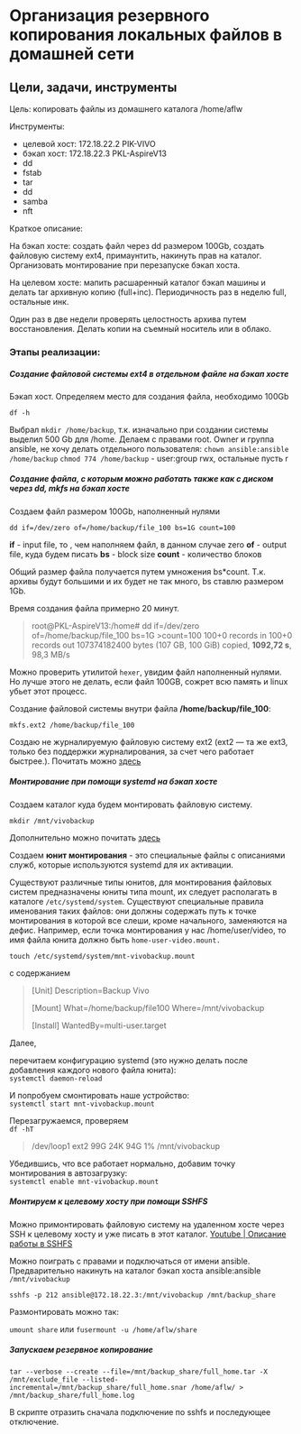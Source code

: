 # Организация резервного копирования локальных файлов в домашней сети

## Цели, задачи, инструменты

Цель: копировать файлы из домашнего каталога /home/aflw

Инструменты:
 - целевой хост: 172.18.22.2 PIK-VIVO
 - бэкап хост: 172.18.22.3 PKL-AspireV13
 - dd
 - fstab
 - tar
 - dd
 - samba
 - nft

Краткое описание: 

На бэкап хосте: создать файл через dd размером 100Gb, создать файловую систему ext4, примаунтить, накинуть прав на каталог. Организовать монтирование при перезапуске бэкап хоста.

На целевом хосте: мапить расшаренный каталог бэкап машины и делать tar архивную копию (full+inc). Периодичность раз в неделю full, остальные инк.

Один раз в две недели проверять целостность архива путем восстановления. Делать копии на съемный носитель или в облако.

### Этапы реализации:

##### Создание файловой системы ext4 в отдельном файле на бэкап хосте

Бэкап хост. Определяем место для создания файла, необходимо 100Gb

`df -h`

Выбрал `mkdir /home/backup`, т.к. изначально при создании системы выделил 500 Gb для /home. Делаем с правами root. Owner и группа ansible, не хочу делать отдельного пользователя:
`chown ansible:ansible /home/backup`
`chmod 774 /home/backup` - user:group rwx, остальные пусть r

##### Создание файла, с которым можно работать также как с диском через dd, mkfs на бэкап хосте

Создаем файл размером 100Gb, наполненный нулями

`dd if=/dev/zero of=/home/backup/file_100 bs=1G count=100`

__if__ - input file, то , чем наполняем файл, в данном случае zero
__of__ - output file, куда будем писать
__bs__ - block size
__count__ - количество блоков

Общий размер файла получается путем умножения bs*count. Т.к. архивы будут большими и их будет не так много, bs ставлю размером 1Gb.

Время создания файла примерно 20 минут.

>root@PKL-AspireV13:/home# dd if=/dev/zero of=/home/backup/file_100 bs=1G >count=100
>100+0 records in
>100+0 records out
>107374182400 bytes (107 GB, 100 GiB) copied, __1092,72 s__, 98,3 MB/s

Можно проверить утилитой `hexer`, увидим файл наполненный нулями. Но лучше этого не делать, если файл 100GB, сожрет всю память и linux убьет этот процесс.

Создание файловой системы внутри файла __/home/backup/file_100__:

`mkfs.ext2 /home/backup/file_100`

Создаю не журналируемую файловую систему ext2 (ext2 — та же ext3, только без поддержки журналирования, за счет чего работает быстрее.). Почитать можно [здесь](https://habr.com/ru/articles/54043/)

##### Монтирование при помощи systemd на бэкап хосте

Создаем каталог куда будем монтировать файловую систему.

`mkdir /mnt/vivobackup`

Дополнительно можно почитать [здесь](https://interface31.ru/tech_it/2022/09/montirovanie-faylovyh-sistem-pri-pomoshhi-systemd.html)

Создаем __юнит монтирования__ - это специальные файлы с описаниями служб, которые используются systemd для их активации. 

Существуют различные типы юнитов, для монтирования файловых систем предназначены юниты типа mount, их следует располагать в каталоге
`/etc/systemd/system`.
Существуют специальные правила именования таких файлов: они должны содержать путь к точке монтирования в которой все слеши, кроме начального, заменяются на дефис. Например, если точка монтирования у нас /home/user/video, то имя файла юнита должно быть `home-user-video.mount.`

`touch /etc/systemd/system/mnt-vivobackup.mount`

c содержанием

>[Unit]
>Description=Backup Vivo
>
>[Mount]
>What=/home/backup/file100
>Where=/mnt/vivobackup
>
>[Install]
>WantedBy=multi-user.target

Далее,

перечитаем конфигурацию systemd (это нужно делать после добавления каждого нового файла юнита):\
`systemctl daemon-reload`

И попробуем смонтировать наше устройство:\
`systemctl start mnt-vivobackup.mount`

Перезагружаемся, проверяем\
`df -hT`
>/dev/loop1     ext2    99G   24K   94G   1% /mnt/vivobackup

Убедившись, что все работает нормально, добавим точку монтирования в автозагрузку:\
`systemctl enable mnt-vivobackup.mount`
<br>

##### Монтируем к целевому хосту при помощи SSHFS

Можно примонтировать файловую систему на удаленном хосте через SSH к целевому хосту и уже писать в этот каталог. [Youtube | Описание работы в SSHFS](https://youtu.be/-0jyrvMl0Ic)

Можно поиграть с правами и подключаться от имени ansible. Предварительно накинуть на каталог бэкап хоста ansible:ansible `/mnt/vivobackup`

`sshfs -p 212 ansible@172.18.22.3:/mnt/vivobackup /mnt/backup_share`

Размонтировать можно так:

`umount share` 
или
`fusermount -u /home/aflw/share`

##### Запускаем резервное копирование

`tar --verbose --create --file=/mnt/backup_share/full_home.tar -X /mnt/exclude_file --listed-incremental=/mnt/backup_share/full_home.snar /home/aflw/ > /mnt/backup_share/full_home.log`

В скрипте отразить сначала подключение по sshfs и последующее отключение.

